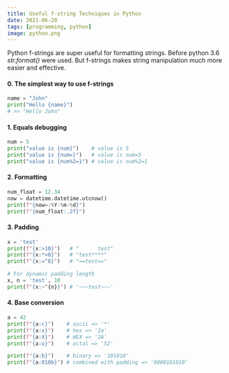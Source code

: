 ```yaml
---
title: Useful f-string Techniques in Python
date: 2021-06-20
tags: [programming, python]
image: python.png
---
```


Python f-strings are super useful for formatting strings. Before python 3.6 _str.format()_ were used. But f-strings makes string manipulation much more easier and effective.

#### 0. The simplest way to use f-strings

```python
name = "John"
print("Hello {name}")
# >> "Hello John"
```

#### 1. Equals debugging

```python
num = 5
print("value is {num}")    # value is 5
print("value is {num=}")   # value is num=5
print("value is {num%2=}") # value is num%2=1
```

#### 2. Formatting

```python
num_float = 12.34
now = datetime.datetime.utcnow()
print(f"{now=:%Y-%m-%d}")
print(f"{num_float:.2f}")
```

#### 3. Padding

```python
x = 'test'
print(f"{x:>10}")   # "      test"
print(f"{x:*<8}")   # "test****"
print(f"{x:=^8}")   # "==test=="

# For dynamic padding length
x, n = 'test', 10
print(f"{x:~^{n}}") # '~~~test~~~'
```

#### 4. Base conversion

```python
a = 42
print(f"{a:c}")    # ascii => '*'
print(f"{a:x}")    # hex => '2a'
print(f"{a:X}")    # HEX => '2A'
print(f"{a:o}")    # octal => '52'

print(f"{a:b}")    # binary => '101010'
print(f"{a:010b}") # combined with padding => '0000101010'
```




